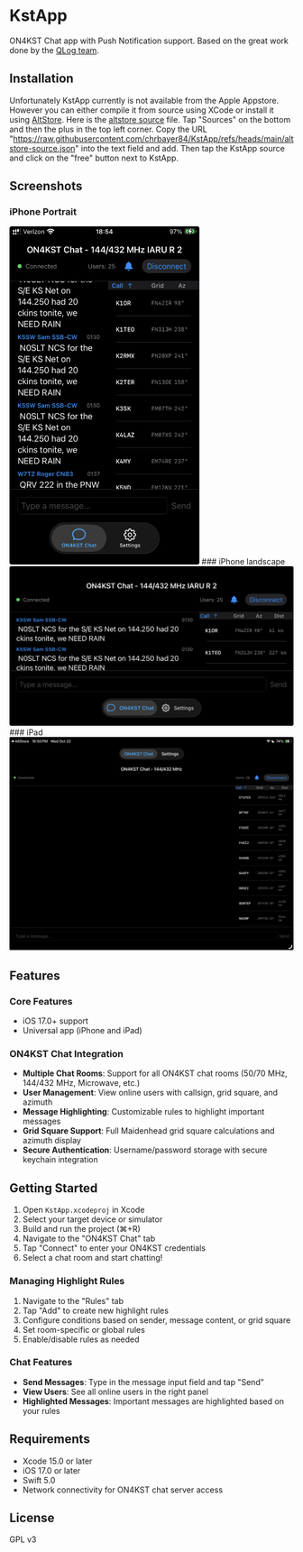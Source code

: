# KstApp

ON4KST Chat app with Push Notification support. Based on the great work done
by the [QLog
team](https://github.com/foldynl/QLog/blob/master/service/kstchat/KSTChat.cpp).

## Installation
Unfortunately KstApp currently is not available from the Apple Appstore. However 
you can either compile it from source using XCode or install it using [AltStore](https://altstore.io/). Here is the [altstore source](https://raw.githubusercontent.com/chrbayer84/KstApp/refs/heads/main/altstore-source.json) file. Tap "Sources" on the bottom and then the plus in the top left corner. Copy the URL "https://raw.githubusercontent.com/chrbayer84/KstApp/refs/heads/main/altstore-source.json" into the text field and add. Then tap the KstApp source and click on the "free" button next to KstApp.

## Screenshots
### iPhone Portrait
<img src="https://github.com/chrbayer84/KstApp/blob/main/iphone.png?raw=true" height="600"/>
### iPhone landscape
<img src="https://github.com/chrbayer84/KstApp/blob/main/iphone_landscape.png?raw=true" width="600"/>
### iPad
<img src="https://github.com/chrbayer84/KstApp/blob/main/ipad.png?raw=true" width="600"/>



## Features

### Core Features
- iOS 17.0+ support
- Universal app (iPhone and iPad)

### ON4KST Chat Integration
- **Multiple Chat Rooms**: Support for all ON4KST chat rooms (50/70 MHz, 144/432 MHz, Microwave, etc.)
- **User Management**: View online users with callsign, grid square, and azimuth
- **Message Highlighting**: Customizable rules to highlight important messages
- **Grid Square Support**: Full Maidenhead grid square calculations and azimuth display
- **Secure Authentication**: Username/password storage with secure keychain integration

## Getting Started

1. Open `KstApp.xcodeproj` in Xcode
2. Select your target device or simulator
3. Build and run the project (⌘+R)
4. Navigate to the "ON4KST Chat" tab
5. Tap "Connect" to enter your ON4KST credentials
6. Select a chat room and start chatting!

### Managing Highlight Rules
1. Navigate to the "Rules" tab
2. Tap "Add" to create new highlight rules
3. Configure conditions based on sender, message content, or grid square
4. Set room-specific or global rules
5. Enable/disable rules as needed

### Chat Features
- **Send Messages**: Type in the message input field and tap "Send"
- **View Users**: See all online users in the right panel
- **Highlighted Messages**: Important messages are highlighted based on your rules

## Requirements

- Xcode 15.0 or later
- iOS 17.0 or later
- Swift 5.0
- Network connectivity for ON4KST chat server access

## License

GPL v3
